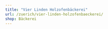 ```yaml
---
title: "Vier Linden Holzofenbäckerei"
url: /zuerich/vier-linden-holzofenbaeckerei/
shop: Bäckerei
---
```

